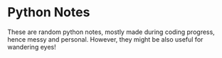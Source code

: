 # Python Notes  
                          
These are random python notes, mostly made during coding progress, hence messy and personal. However, they might be also useful for wandering eyes! 


